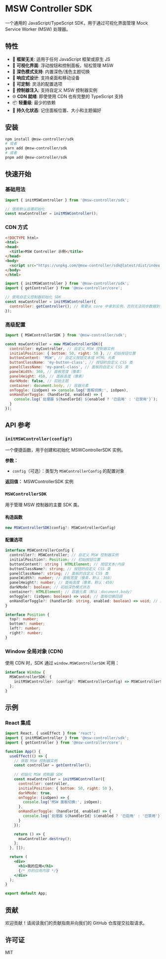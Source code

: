 # MSW Controller SDK

一个通用的 JavaScript/TypeScript SDK，用于通过可视化界面管理 Mock Service Worker (MSW) 处理器。

## 特性

- 🎯 **框架无关**: 适用于任何 JavaScript 框架或原生 JS
- 🎨 **可视化界面**: 浮动按钮和控制面板，轻松管理 MSW
- 🌙 **深色模式支持**: 内置深色/浅色主题切换
- 📱 **响应式设计**: 支持桌面和移动设备
- 🔧 **可定制**: 灵活的配置选项
- 🔌 **控制器注入**: 支持自定义 MSW 控制器实例
- 🌐 **CDN 就绪**: 即使使用 CDN 也有完整的 TypeScript 支持
- 📦 **轻量级**: 最少的依赖
- 💾 **持久化状态**: 记住面板位置、大小和主题偏好

## 安装

```bash
npm install @msw-controller/sdk
# 或者
yarn add @msw-controller/sdk
# 或者
pnpm add @msw-controller/sdk
```

## 快速开始

### 基础用法

```javascript
import { initMSWController } from '@msw-controller/sdk';

// 使用默认设置初始化
const mswController = initMSWController();
```

### CDN 方式

```html
<!DOCTYPE html>
<html>
<head>
  <title>MSW Controller 示例</title>
</head>
<body>
  <script src="https://unpkg.com/@msw-controller/sdk@latest/dist/index.umd.js"></script>
</body>
</html>
```

```javascript
import { initMSWController } from '@msw-controller/sdk';
import { getController } from '@msw-controller/core';

// 使用自定义控制器初始化 SDK
const mswController = initMSWController({
  controller: getController(); // 需要从 core 中拿到实例，否则无法同步数据到 UI 中
});
```

### 高级配置

```javascript
import { MSWControllerSDK } from '@msw-controller/sdk';

const mswController = new MSWControllerSDK({
  controller: myController, // 自定义 MSW 控制器实例
  initialPosition: { bottom: 50, right: 50 }, // 初始按钮位置
  buttonContent: 'MSW', // 自定义按钮文本或 HTML 元素
  buttonClassName: 'my-button-class', // 按钮的自定义 CSS 类
  panelClassName: 'my-panel-class', // 面板的自定义 CSS 类
  panelWidth: 360, // 面板宽度（像素）
  panelHeight: 450, // 面板高度（像素）
  darkMode: false, // 初始主题
  container: document.body, // 容器元素
  onToggle: (isOpen) => console.log('面板切换:', isOpen),
  onHandlerToggle: (handlerId, enabled) => {
    console.log(`处理器 ${handlerId} ${enabled ? '已启用' : '已禁用'}`);
  }
});
```

## API 参考

### `initMSWController(config?)`

一个便捷函数，用于创建和初始化 MSWControllerSDK 实例。

**参数：**
- `config`（可选）：类型为 `MSWControllerConfig` 的配置对象

**返回值：** MSWControllerSDK 实例

### `MSWControllerSDK`

用于管理 MSW 控制器的主要 SDK 类。

#### 构造函数

```typescript
new MSWControllerSDK(config?: MSWControllerConfig)
```

#### 配置选项

```typescript
interface MSWControllerConfig {
  controller?: MSWController; // 自定义 MSW 控制器实例
  initialPosition?: Position; // 初始按钮位置
  buttonContent?: string | HTMLElement; // 按钮文本/内容
  buttonClassName?: string; // 按钮的自定义 CSS 类
  panelClassName?: string; // 面板的自定义 CSS 类
  panelWidth?: number; // 面板宽度（像素，默认：360）
  panelHeight?: number; // 面板高度（像素，默认：450）
  darkMode?: boolean; // 初始深色模式状态
  container?: HTMLElement; // 容器元素（默认：document.body）
  onToggle?: (isOpen: boolean) => void; // 面板切换回调
  onHandlerToggle?: (handlerId: string, enabled: boolean) => void; // 处理器切换回调
}

interface Position {
  top?: number;
  bottom?: number;
  left?: number;
  right?: number;
}
```

### Window 全局对象 (CDN)

使用 CDN 时，SDK 通过 `window.MSWControllerSDK` 可用：

```typescript
interface Window {
  MSWControllerSDK: {
    initMSWController: (config?: MSWControllerConfig) => MSWControllerSDK;
  };
}
```

## 示例

### React 集成

```jsx
import React, { useEffect } from 'react';
import { initMSWController } from '@msw-controller/sdk';
import { getController } from '@msw-controller/core';

function App() {
  useEffect(() => {
    // 获取 MSW 控制器实例
    const controller = getController();
    
    // 初始化 MSW 控制器 SDK
    const mswController = initMSWController({
      controller: controller,
      initialPosition: { bottom: 50, right: 50 },
      darkMode: true,
      onToggle: (isOpen) => {
        console.log('MSW 面板切换:', isOpen);
      },
      onHandlerToggle: (handlerId, enabled) => {
        console.log(`处理器 ${handlerId} ${enabled ? '已启用' : '已禁用'}`);
      }
    });

    return () => {
      mswController.destroy();
    };
  }, []);

  return (
    <div>
      <h1>我的应用</h1>
      {/* 你的应用内容 */}
    </div>
  );
}

export default App;
```

## 贡献

欢迎贡献！请阅读我们的贡献指南并向我们的 GitHub 仓库提交拉取请求。

## 许可证

MIT